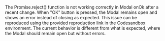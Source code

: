 The Promise.reject() function is not working correctly in Modal onOk after a recent change. When "OK" button is pressed, the Modal remains open and shows an error instead of closing as expected. This issue can be reproduced using the provided reproduction link in the Codesandbox environment. The current behavior is different from what is expected, where the Modal should remain open but without errors.
